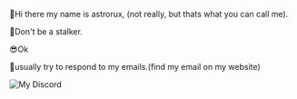 👋Hi there my name is astrorux, (not really, but thats what you can call me).

🤦‍Don't be a stalker.

😎Ok

📩usually try to respond to my emails.(find my email on my website)


![My Discord](https://discord-readme-badge.vercel.app/api?id=930619661626802247)
